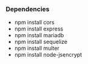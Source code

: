 ### Dependencies
- npm install cors
- npm install express
- npm install mariadb
- npm install sequelize
- npm install multer
- npm install node-jsencrypt